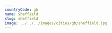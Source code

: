 ```yaml
---
countryCode: gb
name: Sheffield
slug: sheffield
image: ../../../images/cities/gb/sheffield.jpg
---
```

